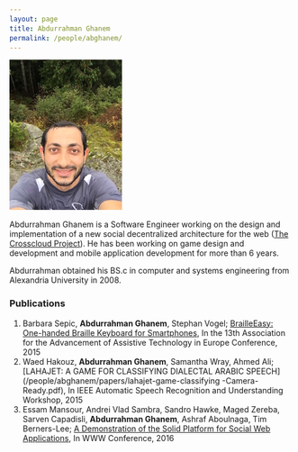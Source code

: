 ```yaml
---
layout: page
title: Abdurrahman Ghanem
permalink: /people/abghanem/
---
```

![abghanem](/people/abghanem/abdu.jpg)


Abdurrahman Ghanem is a Software Engineer working on the design and implementation of a new social decentralized architecture for the web ([The Crosscloud Project](/projects/crosscloud/)). He has been working on game design and development and mobile application development for more than 6 years.

Abdurrahman obtained his BS.c in computer and systems engineering from Alexandria University in 2008.

### Publications 
1. Barbara Sepic, **Abdurrahman Ghanem**, Stephan Vogel; [BrailleEasy: One-handed Braille Keyboard for Smartphones](/people/abghanem/papers/braille-easy-camera-ready-paper.pdf), In the 13th Association for the Advancement of Assistive Technology in Europe Conference, 2015
2. Waed Hakouz, **Abdurrahman Ghanem**, Samantha Wray, Ahmed Ali; [LAHAJET: A GAME FOR CLASSIFYING DIALECTAL ARABIC SPEECH](/people/abghanem/papers/lahajet-game-classifying -Camera-Ready.pdf), In IEEE Automatic Speech Recognition and Understanding Workshop, 2015
3. Essam Mansour, Andrei Vlad Sambra, Sandro Hawke, Maged Zereba, Sarven Capadisli, **Abdurrahman Ghanem**, Ashraf Aboulnaga, Tim Berners-Lee; [A Demonstration of the Solid Platform for Social Web
Applications](/people/abghanem/papers/WWW16-solid-Demo-2.pdf), In WWW Conference, 2016
